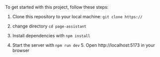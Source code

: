 To get started with this project, follow these steps:

1. Clone this repository to your local machine:
   `git clone https://`

2. change directory
   `cd page-assistant`

3. Install dependencies with
   `npm install`
   
4. Start the server with
   `npm run dev` 5. Open http://localhost:5173 in your browser
